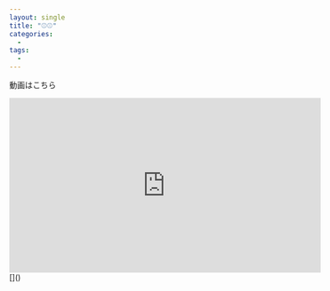 ```yaml
---
layout: single
title: "⚾️⚾️"
categories:
  - 
tags:
  - 
---
```



動画はこちら
<iframe width="560" height="315" src="https://www.youtube.com/embed/<id>" frameborder="0" allow="accelerometer; autoplay; encrypted-media; gyroscope; picture-in-picture" allowfullscreen></iframe>
[]()